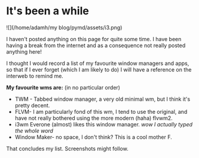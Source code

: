 # It's been a while

![](/home/adamh/my blog/pymd/assets/i3.png)

I haven't posted anything on this page for quite some time. I have been having a break from the internet and as a consequence not really posted anything here!



I thought I would record a list of my favourite window managers and apps, so that if I ever forget (which I am likely to do) I will have a reference on the interweb to remind me. 

**My favourite wms are:** (in no particular order)

- TWM - Tabbed window manager, a very old minimal wm, but I think it's pretty decent.
- FLVM- I am particularly fond of this wm, I tend to use the original, and have not really bothered using the more modern (haha) flvwm2.
- i3wm Everone (almost) likes this window manager. *wow I actually typed the whole word*
- Window Maker- no space, I don't think? This is a cool mother F.



That concludes my list. Screenshots might follow.



